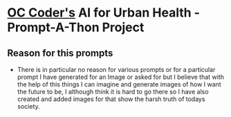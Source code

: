# [OC Coder's](https://devpost.com/Gitstar-OC) AI for Urban Health - Prompt-A-Thon Project

## Reason for this prompts
- There is in particular no reason for various prompts or for a particular prompt I have generated for an Image or asked for but I believe that with the help of this things I can imagine and generate images of how I want the future to be, I although think it is hard to go there so I have also created and added images for that show the harsh truth of todays society. 


